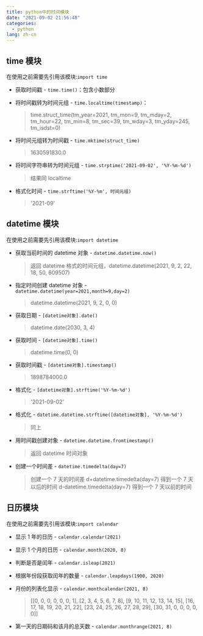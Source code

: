```yaml
---
title: python中的时间模块
date: "2021-09-02 21:56:48"
categories:
  - python
lang: zh-cn
---
```


## time 模块

在使用之前需要先引用该模块:`import time`

- 获取时间戳 - `time.time()`：包含小数部分

- 将时间戳转为时间元组 - `time.localtime(timestamp)`：

  > time.struct_time(tm_year=2021, tm_mon=9, tm_mday=2, tm_hour=22, tm_min=8, tm_sec=39, tm_wday=3, tm_yday=245, tm_isdst=0)

- 将时间元组转为时间戳 - `time.mktime(struct_time)`

  > 1630591830.0

- 将时间字符串转为时间元组 - `time.strptime('2021-09-02', '%Y-%m-%d')`

  > 结果同 localtime

- 格式化时间 - `time.strftime('%Y-%m', 时间元组)`
  > '2021-09'

## datetime 模块

在使用之前需要先引用该模块:`import datetime`

- 获取当前时间的 datetime 对象 - `datetime.datetime.now()`

  > 返回 datetime 格式的时间元组，datetime.datetime(2021, 9, 2, 22, 18, 50, 609507)

- 指定时间创建 datetime 对象 - `datetime.datetime(year=2021,month=9,day=2)`

  > datetime.datetime(2021, 9, 2, 0, 0)

- 获取日期 - `[datetime对象].date()`

  > datetime.date(2030, 3, 4)

- 获取时间 - `[datetime对象].time()`

  > datetime.time(0, 0)

- 获取时间戳 - `[datetime对象].timestamp()`

  > 1898784000.0

- 格式化 - `[datetime对象].strftime('%Y-%m-%d')`

  > '2021-09-02'

- 格式化 - `datetime.datetime.strftime([datetime对象], '%Y-%m-%d')`

  > 同上

- 用时间戳创建对象 - `datetime.datetime.fromtimestamp()`

  > 返回 datetime 时间对象

- 创建一个时间差 - `datetime.timedelta(day=7)`
  > 创建一个 7 天的时间差
  > d+datetime.timedelta(day=7) 得到一个 7 天以后的时间
  > d-datetime.timedelta(day=7) 得到一个 7 天以前的时间

## 日历模块

在使用之前需要先引用该模块:`import calendar`

- 显示 1 年的日历 - `calendar.calendar(2021)`

- 显示 1 个月的日历 - `calendar.month(2020, 8)`

- 判断是否是闰年 - `calendar.isleap(2021)`

- 根据年份段获取闰年的数量 - `calendar.leapdays(1900, 2020)`

- 月份的列表化显示 - `calendar.monthcalendar(2021, 8)`

  > [[0, 0, 0, 0, 0, 0, 1], [2, 3, 4, 5, 6, 7, 8], [9, 10, 11, 12, 13, 14, 15], [16, 17, 18, 19, 20, 21, 22], [23, 24, 25, 26, 27, 28, 29], [30, 31, 0, 0, 0, 0, 0]]

- 第一天的日期码和该月的总天数 - `calendar.monthrange(2021, 8)`
  >
